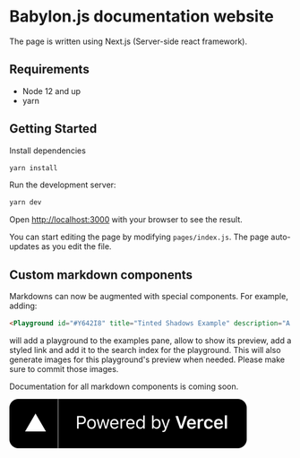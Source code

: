 # Babylon.js documentation website

The page is written using Next.js (Server-side react framework).

## Requirements

* Node 12 and up
* yarn

## Getting Started

Install dependencies

```bash
yarn install
```

Run the development server:

```bash
yarn dev
```

Open [http://localhost:3000](http://localhost:3000) with your browser to see the result.

You can start editing the page by modifying `pages/index.js`. The page auto-updates as you edit the file.

## Custom markdown components

Markdowns can now be augmented with special components. For example, adding:

```html
<Playground id="#Y642I8" title="Tinted Shadows Example" description="A Playground example of tinted shadows."/>
```

will add a playground to the examples pane, allow to show its preview, add a styled link and add it to the search index for the playground. This will also generate images for this playground's preview when needed. Please make sure to commit those images.

Documentation for all markdown components is coming soon.

[![Powered by vercel](public/powered-by-vercel.svg?raw=true)](https://vercel.com/?utm_source=babylonjs&utm_campaign=oss)
